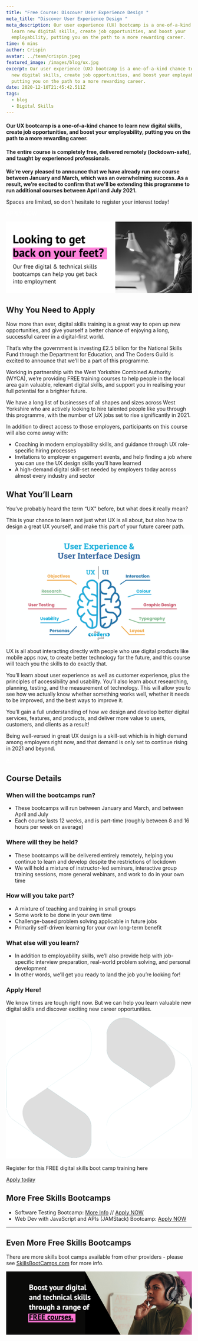 ```yaml
---
title: "Free Course: Discover User Experience Design "
meta_title: "Discover User Experience Design "
meta_description: Our user experience (UX) bootcamp is a one-of-a-kind chance to
  learn new digital skills, create job opportunities, and boost your
  employability, putting you on the path to a more rewarding career.
time: 6 mins
author: Crispin
avatar: ../team/crispin.jpeg
featured_image: /images/blog/ux.jpg
excerpt: Our user experience (UX) bootcamp is a one-of-a-kind chance to learn
  new digital skills, create job opportunities, and boost your employability,
  putting you on the path to a more rewarding career.
date: 2020-12-10T21:45:42.511Z
tags:
  - blog
  - Digital Skills
---
```

#### Our UX bootcamp is a one-of-a-kind chance to learn new digital skills, create job opportunities, and boost your employability, putting you on the path to a more rewarding career. 

#### The entire course is completely free, delivered remotely (lockdown-safe), and taught by experienced professionals.

**We’re very pleased to announce that we have already run one course between January and March, which was an overwhelming success. As a result, we’re excited to confirm that we'll be extending this programme to run additional courses between April and July 2021.** 

Spaces are limited, so don’t hesitate to register your interest today!  

<a href="https://skills-bootcamp-ux.tcg.camp" class="mt-auto inline-block py-2 px-4 bg-blue-200 text-white text-md font-bold font-heading rounded text-white" style="color: white">APPLY NOW <i class="align-middle ml-2 text-white fas fa-angle-right text-md leading-md" aria-hidden="true"></i></a>

![Looking to get back on your feet? WYCA Skills Bootcamps - Man studies from his laptop](/images/blog/4.jpg "WYCA Skills Bootcamps")

## Why You Need to Apply

Now more than ever, digital skills training is a great way to open up new opportunities, and give yourself a better chance of enjoying a long, successful career in a digital-first world.

That’s why the government is investing £2.5 billion for the National Skills Fund through the Department for Education, and The Coders Guild is excited to announce that we’ll be a part of this programme. 

Working in partnership with the West Yorkshire Combined Authority (WYCA), we’re providing FREE training courses to help people in the local area gain valuable, relevant digital skills, and support you in realising your full potential for a brighter future. 

We have a long list of businesses of all shapes and sizes across West Yorkshire who are actively looking to hire talented people like you through this programme, with the number of UX jobs set to rise significantly in 2021.

In addition to direct access to those employers, participants on this course will also come away with: 

* Coaching in modern employability skills, and guidance through UX role-specific hiring processes
* Invitations to employer engagement events, and help finding a job where you can use the UX design skills you’ll have learned 
* A high-demand digital skill-set needed by employers today across almost every industry and sector

## What You’ll Learn

You’ve probably heard the term “UX" before, but what does it really mean?  

This is your chance to learn not just what UX is all about, but also how to design a great UX yourself, and make this part of your future career path. 

![User Experience (UX) Vs User Interface Design (UI) UX is things like objectives, research, testing, usability, personas - UI design is interaction, layouts, colour, graphics, typography](/images/blog/ux-ui.png)

UX is all about interacting directly with people who use digital products like mobile apps now, to create better technology for the future, and this course will teach you the skills to do exactly that.

You’ll learn about user experience as well as customer experience, plus the principles of accessibility and usability. You’ll also learn about researching, planning, testing, and the measurement of technology. This will allow you to see how we actually know whether something works well, whether it needs to be improved, and the best ways to improve it. 

You’ll gain a full understanding of how we design and develop better digital services, features, and products, and deliver more value to users, customers, and clients as a result!

Being well-versed in great UX design is a skill-set which is in high demand among employers right now, and that demand is only set to continue rising in 2021 and beyond.

<a href="https://skills-bootcamp-ux.tcg.camp" class="mt-auto inline-block py-2 px-4 bg-blue-200 text-white text-md font-bold font-heading rounded text-white" style="color: white">APPLY NOW <i class="align-middle ml-2 text-white fas fa-angle-right text-md leading-md" aria-hidden="true"></i></a>

## Course Details

### **When will the bootcamps run?**

* These bootcamps will run between January and March, and between April and July
* Each course lasts 12 weeks, and is part-time (roughly between 8 and 16 hours per week on average) 

### Where will they be held? 

* These bootcamps will be delivered entirely remotely, helping you continue to learn and develop despite the restrictions of lockdown 
* We will hold a mixture of instructor-led seminars, interactive group training sessions, more general webinars, and work to do in your own time

### How will you take part? 

* A mixture of teaching and training in small groups 
* Some work to be done in your own time 
* Challenge-based problem solving applicable in future jobs 
* Primarily self-driven learning for your own long-term benefit

### What else will you learn? 

* In addition to employability skills, we’ll also provide help with job-specific interview preparation, real-world problem solving, and personal development
* In other words, we’ll get you ready to land the job you’re looking for! 

### Apply Here! 

We know times are tough right now. But we can help you learn valuable new digital skills and discover exciting new career opportunities. 

<div class="md:my-24 my-14">
<div class="rounded bg-blue-200 lg:p-4 py-8 px-6 flex lg:flex-row flex-col get-in-touch items-center"><div class="lg:mr-4 lg:mb-0 mb-6"><img class="h-10 w-10 block" alt="" src="/images/logo/TGC_Square_Logo_White.svg"></div><div class="cta__text"><p class="text-lg leading-xl font-bold text-white text-center lg:text-left lg:mb-0 mb-6">
Register for this FREE digital skills boot camp training here
</p></div>
<div class="lg:ml-auto"><a href="https://skills-bootcamp-ux.tcg.camp" class=" text-md leading-sm text-blue-200 bg-white py-2 px-4 font-heading font-bold rounded whitespace-no-wrap" >
Apply today
<i class="fas fa-angle-right text-md leading-sm text-blue-200 ml-2" aria-hidden="true"></i></a></div></div></div>

## More Free Skills Bootcamps

* Software Testing Bootcamp: [More Info](/blog/try-yourself-out-as-a-software-testing-professional/) // [Apply NOW](https://skills-bootcamp-ux.tcg.camp/apply/)
* Web Dev with JavaScript and APIs (JAMStack) Bootcamp: [Apply NOW](https://skills-bootcamp-jamstack.tcg.camp/apply/)

- - -

## Even More Free Skills Bootcamps

There are more skills boot camps available from other providers - please see [SkillsBootCamps.com](https://www.skillsbootcamps.com/) for more info.

![Woman looks thoughtful while listening to headphones "Boost your Digital and Technical skills with FREE boot camps](/images/blog/screenshot-2020-12-11-at-15.36.46.png "Skills Bootcamps from WYCA")